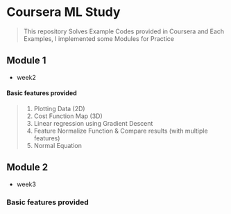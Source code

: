 # Coursera ML Study

> This repository Solves Example Codes provided in Coursera
> and Each Examples, I implemented some Modules for Practice

## Module 1
- week2

#### Basic features provided

> 1. Plotting Data (2D)
> 2. Cost Function Map (3D)
> 3. Linear regression using Gradient Descent
> 4. Feature Normalize Function & Compare results (with multiple features)
> 5. Normal Equation

## Module 2
- week3

### Basic features provided
